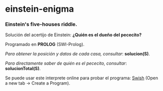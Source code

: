 # einstein-enigma
### Einstein's five-houses riddle.

Solución del acertijo de Einstein: <b>¿Quién es el dueño del pececito?</b>

Programado en <b>PROLOG</b> (SWI-Prolog).


*Para obtener la posición y datos de cada casa, consultar*: <b>solucion(S)</b>.

*Para directamente saber de quién es el pececito, consultar*: <b>solucionTotal(S)</b>.

Se puede usar este interprete online para probar el programa: [Swish](https://swish.swi-prolog.org/)
(Open a new tab -> Create a Program).
